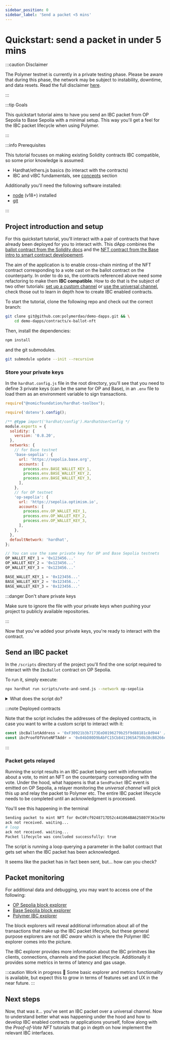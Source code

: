 ```yaml
---
sidebar_position: 0
sidebar_label: 'Send a packet <5 mins'
---
```


# Quickstart: send a packet in under 5 mins

:::caution Disclaimer

The Polymer testnet is currently in a private testing phase. Please be aware that during this phase, the network may be subject to instability, downtime, and data resets. Read the full disclaimer [here](disclaimer.md).

:::

:::tip Goals

This quickstart tutorial aims to have you send an IBC packet from OP Sepolia to Base Sepolia with a minimal setup. This way you'll get a feel for the IBC packet lifecycle when using Polymer.

:::

:::info Prerequisites

This tutorial focuses on making existing Solidity contracts IBC compatible, so some prior knowledge is assumed:

- Hardhat/ethers.js basics (to interact with the contracts)
- IBC and vIBC fundamentals, see [concepts](../category/concepts-1) section 

Additionally you'll need the following software installed:
- [node](https://nodejs.org) (v18+) installed
- [git](https://git-scm.com/book/en/v2/Getting-Started-Installing-Git)

:::

## Project introduction and setup

For this quickstart tutorial, you'll interact with a pair of contracts that have already been deployed for you to interact with. This dApp combines the [ballot contract from the Solidity docs](https://docs.soliditylang.org/en/v0.8.23/solidity-by-example.html#voting) and the [NFT contract from the Base intro to smart contract developement](https://docs.base.org/guides/deploy-smart-contracts).

The aim of the application is to enable cross-chain minting of the NFT contract corresponding to a vote cast on the ballot contract on the counterparty. In order to do so, the contracts referenced above need some refactoring to make them **IBC compatible**. How to do that is the subject of two other tutorials: [set up a custom channel](./tutorial1.md) or [use the universal channel](tutorial2.md), check those out to learn in depth how to create IBC enabled contracts.

To start the tutorial, clone the following repo and check out the correct branch:
```bash
git clone git@github.com:polymerdao/demo-dapps.git && \
    cd demo-dapps/contracts/x-ballot-nft
```
Then, install the dependencies:
```bash
npm install
```
and the git submodules.

```bash
git submodule update --init --recursive
```
### Store your private keys

In the `hardhat.config.js` file in the root directory, you'll see that you need to define 3 private keys (can be the same for OP and Base), in an `.env` file to load them as an environment variable to sign transactions.

```javascript title="$ROOT_DIR/hardhat.config.js"
require("@nomicfoundation/hardhat-toolbox");

require('dotenv').config();

/** @type import('hardhat/config').HardhatUserConfig */
module.exports = {
  solidity: {
    version: '0.8.20',
  },
  networks: {
    // for Base testnet
    'base-sepolia': {
      url: 'https://sepolia.base.org',
      accounts: [
        process.env.BASE_WALLET_KEY_1,
        process.env.BASE_WALLET_KEY_2,
        process.env.BASE_WALLET_KEY_3,
      ],
    },
    // for OP testnet
    'op-sepolia': {
      url: 'https://sepolia.optimism.io',
      accounts: [
        process.env.OP_WALLET_KEY_1, 
        process.env.OP_WALLET_KEY_2, 
        process.env.OP_WALLET_KEY_3,
      ],
    },    
  },
  defaultNetwork: 'hardhat',
};
```

```javascript title="$ROOT_DIR/.env"
// You can use the same private key for OP and Base Sepolia testnets
OP_WALLET_KEY_1 = '0x123456...'
OP_WALLET_KEY_2 = '0x123456...'
OP_WALLET_KEY_3 = '0x123456...'

BASE_WALLET_KEY_1 = '0x123456...'
BASE_WALLET_KEY_2 = '0x123456...'
BASE_WALLET_KEY_3 = '0x123456...'
```

:::danger Don't share private keys

Make sure to ignore the file with your private keys when pushing your project to publicly available repositories.

:::

Now that you've added your private keys, you're ready to interact with the contract.

## Send an IBC packet

In the `/scripts` directory of the project you'll find the one script required to interact with the `IbcBallot` contract on OP Sepolia. 

To run it, simply execute:

```bash
npx hardhat run scripts/vote-and-send.js --network op-sepolia
```

<details>
<summary> What does the script do? </summary>
The detailed analysis of the application used for this quickstart, is provided in <a href="tutorial1">the extended tutorial</a>, but here's a summary:
<ul>    
    <li>It gets the accounts from your Hardhat configuration (which you've just set up by adding your private keys).</li>
    <li>It uses the first account provided to vote on a ballot. </li>
    <li>After having voted, it uses the same account to send an IBC packet with information about the vote to mint an NFT on the counterparty.</li>
    <li>It queries the contract for params that monitor packet acks.</li>
</ul>
</details>

:::note Deployed contracts

Note that the script includes the addresses of the deployed contracts, in case you want to write a custom script to interact with it:

```javascript
const ibcBallotAddress = '0xF30921b3b7173EeD0196279b25f9d88181c8d944' // add ibcBallot address when deployed
const ibcProofOfVoteNFTAddr = '0x04bD80D9bAbFC15Cb8411965A750b38cB8266eDf'
```
:::

### Packet gets relayed

Running the script results in an IBC packet being sent with information about a vote, to mint an NFT on the counterparty corresponding with the vote. Under the hood, what happens is that a `SendPacket` IBC event is emitted on OP Sepolia, a relayer monitoring the _universal channel_ will pick this up and relay the packet to Polymer etc. The entire IBC packet lifecycle needs to be completed until an acknowledgment is processed.

You'll see this happening in the terminal

```bash
Sending packet to mint NFT for 0xC0Fcf9248717D52c441064BA625807F361e766f5 relating to vote cast by 0xC0Fcf9248717D52c441064BA625807F361e766f5
ack not received. waiting...
# loop
ack not received. waiting...
Packet lifecycle was concluded successfully: true
```

The script is running a loop querying a parameter in the ballot contract that gets set when the IBC packet has been acknowledged. 

It seems like the packet has in fact been sent, but... how can you check?

## Packet monitoring

For additional data and debugging, you may want to access one of the following:

- [OP Sepolia block explorer](https://optimism-sepolia.blockscout.com/)
- [Base Sepolia block explorer](https://base-sepolia.blockscout.com/)
- [Polymer IBC explorer](http://35.236.98.227/packets)

The block explorers will reveal additional information about all of the transactions that make up the IBC packet lifecycle, but these general purpose explorers are not _IBC aware_ which is where the Polymer IBC explorer comes into the picture.

The IBC explorer provides more information about the IBC primitves like clients, connections, channels and the packet lifecycle. Additionally it provides some metrics in terms of latency and gas usage.

:::caution Work in progress 🚧
Some basic explorer and metrics functionality is available, but expect this to grow in terms of features set and UX in the near future.
:::

## Next steps

Now, that was it... you've sent an IBC packet over a universal channel. Now to understand better what was happening under the hood and how to develop IBC enabled contracts or applications yourself, follow along with the _Proof-of-Vote NFT_ tutorials that go in depth on how implement the relevant IBC interfaces.


